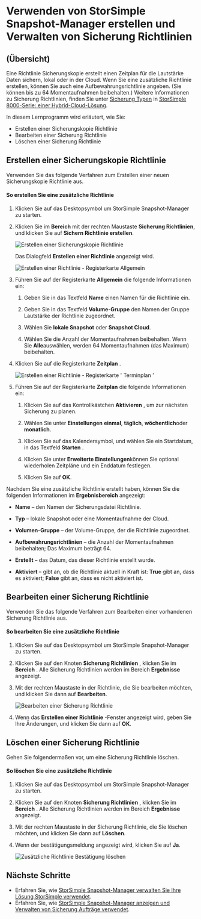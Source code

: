 <properties 
   pageTitle="Zusätzliche StorSimple Snapshot-Manager-Richtlinien | Microsoft Azure"
   description="Beschreibt, wie das StorSimple Snapshot-Manager MMC-Snap-in zum Erstellen und verwalten die Sicherung Richtlinien, die geplante Sicherungskopien steuern verwenden."
   services="storsimple"
   documentationCenter="NA"
   authors="SharS"
   manager="carmonm"
   editor="" />
<tags 
   ms.service="storsimple"
   ms.devlang="NA"
   ms.topic="article"
   ms.tgt_pltfrm="NA"
   ms.workload="TBD"
   ms.date="05/12/2016"
   ms.author="v-sharos" />

# <a name="use-storsimple-snapshot-manager-to-create-and-manage-backup-policies"></a>Verwenden von StorSimple Snapshot-Manager erstellen und Verwalten von Sicherung Richtlinien

## <a name="overview"></a>(Übersicht)

Eine Richtlinie Sicherungskopie erstellt einen Zeitplan für die Lautstärke Daten sichern, lokal oder in der Cloud. Wenn Sie eine zusätzliche Richtlinie erstellen, können Sie auch eine Aufbewahrungsrichtlinie angeben. (Sie können bis zu 64 Momentaufnahmen beibehalten.) Weitere Informationen zu Sicherung Richtlinien, finden Sie unter [Sicherung Typen](storsimple-what-is-snapshot-manager.md#backup-type) in [StorSimple 8000-Serie: einer Hybrid-Cloud-Lösung](storsimple-overview.md).

In diesem Lernprogramm wird erläutert, wie Sie:

- Erstellen einer Sicherungskopie Richtlinie 
- Bearbeiten einer Sicherung Richtlinie 
- Löschen einer Sicherung Richtlinie 

## <a name="create-a-backup-policy"></a>Erstellen einer Sicherungskopie Richtlinie

Verwenden Sie das folgende Verfahren zum Erstellen einer neuen Sicherungskopie Richtlinie aus.

#### <a name="to-create-a-backup-policy"></a>So erstellen Sie eine zusätzliche Richtlinie

1. Klicken Sie auf das Desktopsymbol um StorSimple Snapshot-Manager zu starten.

2. Klicken Sie im **Bereich** mit der rechten Maustaste **Sicherung Richtlinien**, und klicken Sie auf **Sichern Richtlinie erstellen**.

    ![Erstellen einer Sicherungskopie Richtlinie](./media/storsimple-snapshot-manager-manage-backup-policies/HCS_SSM_Create_BU_policy.png)

    Das Dialogfeld **Erstellen einer Richtlinie** angezeigt wird. 

    ![Erstellen einer Richtlinie - Registerkarte Allgemein](./media/storsimple-snapshot-manager-manage-backup-policies/HCS_SSM_Create_policy_general.png)

3. Führen Sie auf der Registerkarte **Allgemein** die folgende Informationen ein:

   1. Geben Sie in das Textfeld **Name** einen Namen für die Richtlinie ein.

   2. Geben Sie in das Textfeld **Volume-Gruppe** den Namen der Gruppe Lautstärke der Richtlinie zugeordnet.

   3. Wählen Sie **lokale Snapshot** oder **Snapshot Cloud**.

   4. Wählen Sie die Anzahl der Momentaufnahmen beibehalten. Wenn Sie **Alle**auswählen, werden 64 Momentaufnahmen (das Maximum) beibehalten. 

4. Klicken Sie auf die Registerkarte **Zeitplan** .

    ![Erstellen einer Richtlinie - Registerkarte ' Terminplan '](./media/storsimple-snapshot-manager-manage-backup-policies/HCS_SSM_Create_policy_schedule.png)

5. Führen Sie auf der Registerkarte **Zeitplan** die folgende Informationen ein: 

   1. Klicken Sie auf das Kontrollkästchen **Aktivieren** , um zur nächsten Sicherung zu planen.

   2. Wählen Sie unter **Einstellungen** **einmal**, **täglich**, **wöchentlich**oder **monatlich**. 

   3. Klicken Sie auf das Kalendersymbol, und wählen Sie ein Startdatum, in das Textfeld **Starten** .

   4. Klicken Sie unter **Erweiterte Einstellungen**können Sie optional wiederholen Zeitpläne und ein Enddatum festlegen.

   5. Klicken Sie auf **OK**.

Nachdem Sie eine zusätzliche Richtlinie erstellt haben, können Sie die folgenden Informationen im **Ergebnisbereich** angezeigt:

- **Name** – den Namen der Sicherungsdatei Richtlinie.

- **Typ** – lokale Snapshot oder eine Momentaufnahme der Cloud.

- **Volumen-Gruppe** – der Volume-Gruppe, der die Richtlinie zugeordnet.

- **Aufbewahrungsrichtlinien** – die Anzahl der Momentaufnahmen beibehalten; Das Maximum beträgt 64.

- **Erstellt** – das Datum, das dieser Richtlinie erstellt wurde.

- **Aktiviert** – gibt an, ob die Richtlinie aktuell in Kraft ist: **True** gibt an, dass es aktiviert; **False** gibt an, dass es nicht aktiviert ist. 

## <a name="edit-a-backup-policy"></a>Bearbeiten einer Sicherung Richtlinie

Verwenden Sie das folgende Verfahren zum Bearbeiten einer vorhandenen Sicherung Richtlinie aus.

#### <a name="to-edit-a-backup-policy"></a>So bearbeiten Sie eine zusätzliche Richtlinie

1. Klicken Sie auf das Desktopsymbol um StorSimple Snapshot-Manager zu starten. 

2. Klicken Sie auf den Knoten **Sicherung Richtlinien** , klicken Sie im **Bereich** . Alle Sicherung Richtlinien werden im Bereich **Ergebnisse** angezeigt. 

3. Mit der rechten Maustaste in der Richtlinie, die Sie bearbeiten möchten, und klicken Sie dann auf **Bearbeiten**. 

    ![Bearbeiten einer Sicherung Richtlinie](./media/storsimple-snapshot-manager-manage-backup-policies/HCS_SSM_Edit_BU_policy.png) 

4. Wenn das **Erstellen einer Richtlinie** -Fenster angezeigt wird, geben Sie Ihre Änderungen, und klicken Sie dann auf **OK**. 

## <a name="delete-a-backup-policy"></a>Löschen einer Sicherung Richtlinie

Gehen Sie folgendermaßen vor, um eine Sicherung Richtlinie löschen.

#### <a name="to-delete-a-backup-policy"></a>So löschen Sie eine zusätzliche Richtlinie

1. Klicken Sie auf das Desktopsymbol um StorSimple Snapshot-Manager zu starten. 

2. Klicken Sie auf den Knoten **Sicherung Richtlinien** , klicken Sie im **Bereich** . Alle Sicherung Richtlinien werden im Bereich **Ergebnisse** angezeigt. 

3. Mit der rechten Maustaste in der Sicherung Richtlinie, die Sie löschen möchten, und klicken Sie dann auf **Löschen**.

4. Wenn der bestätigungsmeldung angezeigt wird, klicken Sie auf **Ja**.

    ![Zusätzliche Richtlinie Bestätigung löschen](./media/storsimple-snapshot-manager-manage-backup-policies/HCS_SSM_Delete_BU_policy.png)

## <a name="next-steps"></a>Nächste Schritte

- Erfahren Sie, wie [StorSimple Snapshot-Manager verwalten Sie Ihre Lösung StorSimple verwendet](storsimple-snapshot-manager-admin.md).
- Erfahren Sie, wie [StorSimple Snapshot-Manager anzeigen und Verwalten von Sicherung Aufträge verwendet](storsimple-snapshot-manager-manage-backup-jobs.md).
